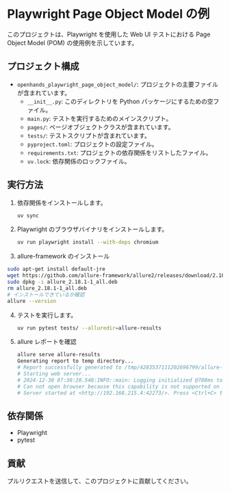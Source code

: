 # Playwright Page Object Model の例

このプロジェクトは、Playwright を使用した Web UI テストにおける Page Object Model (POM) の使用例を示しています。

## プロジェクト構成

- `openhands_playwright_page_object_model/`: プロジェクトの主要ファイルが含まれています。
  - `__init__.py`: このディレクトリを Python パッケージにするための空ファイル。
  - `main.py`: テストを実行するためのメインスクリプト。
  - `pages/`: ページオブジェクトクラスが含まれています。
  - `tests/`: テストスクリプトが含まれています。
  - `pyproject.toml`: プロジェクトの設定ファイル。
  - `requirements.txt`: プロジェクトの依存関係をリストしたファイル。
  - `uv.lock`: 依存関係のロックファイル。

## 実行方法

1. 依存関係をインストールします。
   ```bash
   uv sync
   ```
2. Playwright のブラウザバイナリをインストールします。
   ```bash
   uv run playwright install --with-deps chromium
   ```

3. allure-framework のインストール
```bash
sudo apt-get install default-jre
wget https://github.com/allure-framework/allure2/releases/download/2.18.1/allure_2.18.1-1_all.deb
sudo dpkg -i allure_2.18.1-1_all.deb
rm allure_2.18.1-1_all.deb
# インストールできているか確認
allure --version
```
4. テストを実行します。
   ```bash
   uv run pytest tests/ --alluredir=allure-results
   ```

5. allure レポートを確認
   ```bash
   allure serve allure-results
   Generating report to temp directory...
   # Report successfully generated to /tmp/4283537111202696799/allure-report
   # Starting web server...
   # 2024-12-30 07:38:20.548:INFO::main: Logging initialized @788ms to org.eclipse.jetty.util.log.StdErrLog
   # Can not open browser because this capability is not supported on your platform. You can use the link below to open the report manually.
   # Server started at <http://192.168.215.4:42273/>. Press <Ctrl+C> to exit
   ```

## 依存関係

- Playwright
- pytest

## 貢献

プルリクエストを送信して、このプロジェクトに貢献してください。
